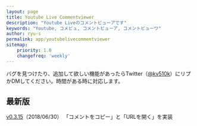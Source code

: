 ```yaml
---
layout: page
title: Youtube Live Commentviewer
description: "Youtube Liveのコメントビューアです"
keywords: "Youtube, コメビュ, コメントビューア, コメントビューワ"
author: ryu-s
permalink: app/youtubelivecommentviewer
sitemap:
    priority: 1.0
    changefreq: 'weekly'	
---
```



バグを見つけたり、追加して欲しい機能があったらTwitter（[@kv510k](https://twitter.com/kv510k)）にリプかDMしてください。時間がある時に対応します。  
  
## 最新版
[v0.3.15](http://int-main.net/app/YoutubeLiveCommentViewer_v0.3.15.zip)（2018/06/30） 「コメントをコピー」と「URLを開く」を実装  
